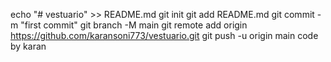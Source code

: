 echo "# vestuario" >> README.md git init git add README.md git commit -m "first commit" git branch -M main git remote add origin https://github.com/karansoni773/vestuario.git git push -u origin main code by karan
